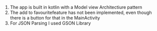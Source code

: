 1. The app is built in kotlin with a Model view Architectiure pattern
2. The add to favouritefeature has not been implemented, even though there is a button for that in the MainActivity
3. For JSON Parsing I used GSON Library

